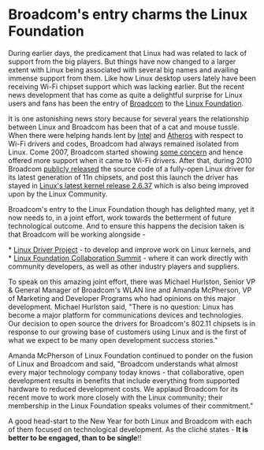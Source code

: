# Broadcom's entry charms the Linux Foundation
<p>During earlier days, the predicament that Linux had was related to lack of support from the big players. But things have now changed to a larger extent with Linux being associated with several big names and availing immense support from them. Like how Linux desktop users lately have been receiving Wi-Fi chipset support which was lacking earlier. But the recent news development that has come as quite a delightful surprise for Linux users and fans has been the entry of <a href="http://www.broadcom.com/">Broadcom</a> to the <a href="http://www.linuxfoundation.org/">Linux Foundation</a>. </p>

<p>It is one astonishing news story because for several years the relationship between Linux and Broadcom has been that of a cat and mouse tussle. When there were helping hands lent by <a href="http://intellinuxwireless.org/">Intel</a> and <a href="http://blogs.computerworld.com/atheros_wi_fi_goes_open_source_linux_friendly">Atheros</a> with respect to Wi-Fi drivers and codes, Broadcom had always remained isolated from Linux. Come 2007, Broadcom started showing <a href="http://practical-tech.com/operating-system/new-linux-broadcom-wi-fi-drivers-arrive/">some concern</a> and hence offered more support when it came to Wi-Fi drivers. After that, during 2010 Broadcom <a href="http://www.zdnet.com/blog/networking/broadcom-makes-its-wi-fi-chipsets-more-linux-friendly/138">publicly released</a> the source code of a fully-open Linux driver for its latest generation of 11n chipsets, and post this launch the driver has stayed in <a href="http://www.phoronix.com/scan.php?page=news_item&amp;px=ODk3OQ">Linux's latest kernel release 2.6.37</a> which is also being improved upon by the Linux Community.</p>
<p>Broadcom's entry to the Linux Foundation though has delighted many, yet it now needs to, in a joint effort, work towards the betterment of future technological outcome. And to ensure this happens the decision taken is that Broadcom will be working alongside - </p>
<p>* <a href="http://www.linuxdriverproject.org/foswiki/bin/view">Linux Driver Project</a> - to develop and improve work on Linux kernels, and<br />
* <a href="http://events.linuxfoundation.org/events/collaboration-summit">Linux Foundation Collaboration Summit</a> - where it can work directly with community developers, as well as other industry players and suppliers. </p>
<p>To speak on this amazing joint effort, there was Michael Hurlston, Senior VP &amp; General Manager of Broadcom's WLAN line and Amanda McPherson, VP of Marketing and Developer Programs who had opinions on this major development. Michael Hurlston said, "There is no question: Linux has become a major platform for communications devices and technologies. Our decision to open source the drivers for Broadcom's 802.11 chipsets is in response to our growing base of customers using Linux and is the first of what we expect to be many open development success stories."</p>
<p>Amanda McPherson of Linux Foundation continued to ponder on the fusion of Linux and Broadcom and said, "Broadcom understands what almost every major technology company today knows - that collaborative, open development results in benefits that include everything from supported hardware to reduced development costs. We applaud Broadcom for its recent move to work more closely with the Linux community; their membership in the Linux Foundation speaks volumes of their commitment."</p>
<p>A good head-start to the New Year for both Linux and Broadcom with each of them focused on technological development. As the clich&#233; states - <strong>It is better to be engaged, than to be single</strong>!!</p>
